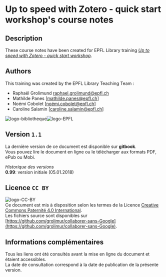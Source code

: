 # Up to speed with Zotero - quick start workshop's course notes 

## Description
These course notes have been created for EPFL Library training [*Up to speed with Zotero - quick start workshop*](https://library.epfl.ch/doctor-zotero/en).   

## Authors
This training was created by the EPFL Library Teaching Team : 
- Raphaël Grolimund [raphael.grolimund@epfl.ch](mailto:raphael.grolimund@epfl.ch)
- Mathilde Panes [mathilde.panes@epfl.ch]
- Noémi Cobolet [noémi.cobolet@epfl.ch]
- Caroline Salamin [caroline.salamin@epfl.ch]
   
![logo-bibliotheque](img/logo-bibliotheque.png)![logo-EPFL](img/logo-EPFL.jpg)   

## Version `1.1`
La dernière version de ce document est disponible sur **gitbook**.   
Vous pouvez lire le document en ligne ou le télécharger aux formats PDF, ePub ou Mobi.   

*Historique des versions*   
**0.99**: version initiale (05.01.2018)   


## Licence `CC BY`
![logo-CC-BY](img/by.svg)   
Ce document est mis à disposition selon les termes de la Licence [Creative Commons Paternité 4.0 International](http://creativecommons.org/licenses/by/4.0/deed.fr).   
Les fichiers source sont disponibles sur [https://github.com/grolimur/collaborer-sans-Google](https://github.com/grolimur/collaborer-sans-Google).   

## Informations complémentaires
Tous les liens ont été consultés avant la mise en ligne du document et étaient accessibles.   
La date de consultation correspond à la date de publication de la présente version.   


